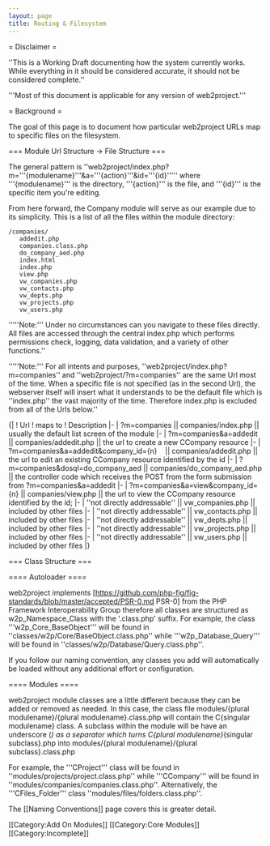 ```yaml
---
layout: page
title: Routing & Filesystem
---
```


= Disclaimer =

''This is a Working Draft documenting how the system currently works. While everything in it should be considered accurate, it should not be considered complete.''

'''Most of this document is applicable for any version of web2project.'''

= Background =

The goal of this page is to document how particular web2project URLs map to specific files on the filesystem.

=== Module Url Structure -> File Structure ===

The general pattern is ''web2project/index.php?m='''{modulename}'''&a='''{action}'''&id='''{id}''''' where '''{modulename}''' is the directory, '''{action}''' is the file, and '''{id}''' is the specific item you're editing.

From here forward, the Company module will serve as our example due to its simplicity. This is a list of all the files within the module directory:

    /companies/
       addedit.php
       companies.class.php
       do_company_aed.php
       index.html
       index.php
       view.php
       vw_companies.php
       vw_contacts.php
       vw_depts.php
       vw_projects.php
       vw_users.php

'''''Note:''' Under no circumstances can you navigate to these files directly. All files are accessed through the central index.php which performs permissions check, logging, data validation, and a variety of other functions.''

'''''Note:''' For all intents and purposes, ''web2project/index.php?m=companies'' and ''web2project/?m=companies'' are the same Url most of the time. When a specific file is not specified (as in the second Url), the webserver itself will insert what it understands to be the default file which is ''index.php'' the vast majority of the time. Therefore index.php is excluded from all of the Urls below.''

{|
! Url
! maps to
! Description
|-
| ?m=companies || companies/index.php || usually the default list screen of the module
|-
| ?m=companies&a=addedit || companies/addedit.php || the url to create a new CCompany resource
|-
| ?m=companies&a=addedit&company_id={n} &nbsp;&nbsp;&nbsp;|| companies/addedit.php || the url to edit an existing CCompany resource identified by the id
|-
| ?m=companies&dosql=do_company_aed || companies/do_company_aed.php || the controller code which receives the POST from the form submission from ?m=companies&a=addedit
|-
| ?m=companies&a=view&company_id={n} || companies/view.php || the url to view the CCompany resource identified by the id;
|-
| ''not directly addressable'' || vw_companies.php || included by other files
|-
| ''not directly addressable'' || vw_contacts.php || included by other files
|-
| ''not directly addressable'' || vw_depts.php || included by other files
|-
| ''not directly addressable'' || vw_projects.php || included by other files
|-
| ''not directly addressable'' || vw_users.php || included by other files
|}

=== Class Structure ===

==== Autoloader ====

web2project implements [https://github.com/php-fig/fig-standards/blob/master/accepted/PSR-0.md PSR-0] from the PHP Framework Interoperability Group therefore all classes are structured as w2p_Namespace_Class with the '.class.php' suffix. For example, the class '''w2p_Core_BaseObject''' will be found in ''classes/w2p/Core/BaseObject.class.php'' while '''w2p_Database_Query''' will be found in ''classes/w2p/Database/Query.class.php''.

If you follow our naming convention, any classes you add will automatically be loaded without any additional effort or configuration.

==== Modules ====

web2project module classes are a little different because they can be added or removed as needed. In this case, the class file modules/{plural modulename}/{plural modulename}.class.php will contain the C{singular modulename} class. A subclass within the module will be have an underscore (_) as a separator which turns C{plural modulename}_{singular subclass}.php into modules/{plural modulename}/{plural subclass}.class.php

For example, the '''CProject''' class will be found in ''modules/projects/project.class.php'' while '''CCompany''' will be found in ''modules/companies/companies.class.php''. Alternatively, the '''CFiles_Folder''' class ''modules/files/folders.class.php''.

The [[Naming Conventions]] page covers this is greater detail.

[[Category:Add On Modules]]
[[Category:Core Modules]]
[[Category:Incomplete]]
